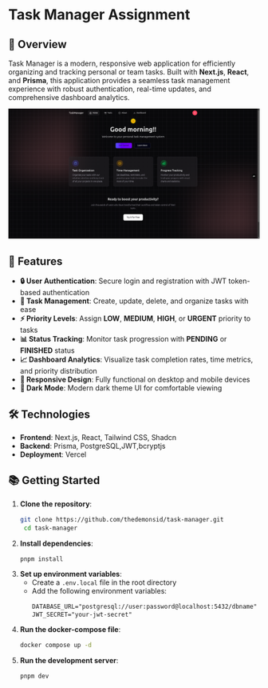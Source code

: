 # Task Manager Assignment

## 🌟 Overview
Task Manager is a modern, responsive web application for efficiently organizing and tracking personal or team tasks. Built with **Next.js**, **React**, and **Prisma**, this application provides a seamless task management experience with robust authentication, real-time updates, and comprehensive dashboard analytics.

![Task Manager](./public/task-manager.png)

## 🚀 Features
- **🔒 User Authentication**: Secure login and registration with JWT token-based authentication
- **📝 Task Management**: Create, update, delete, and organize tasks with ease
- **⚡ Priority Levels**: Assign **LOW**, **MEDIUM**, **HIGH**, or **URGENT** priority to tasks
- **📊 Status Tracking**: Monitor task progression with **PENDING** or **FINISHED** status
- **📈 Dashboard Analytics**: Visualize task completion rates, time metrics, and priority distribution
- **📱 Responsive Design**: Fully functional on desktop and mobile devices
- **🌙 Dark Mode**: Modern dark theme UI for comfortable viewing

## 🛠️ Technologies
- **Frontend**: Next.js, React, Tailwind CSS, Shadcn
- **Backend**: Prisma, PostgreSQL,JWT,bcryptjs
- **Deployment**: Vercel

## 📚 Getting Started
1. **Clone the repository**:
   ```bash
   git clone https://github.com/thedemonsid/task-manager.git
    cd task-manager
    ```
2. **Install dependencies**:
   ```bash
   pnpm install
   ```
3. **Set up environment variables**:
    - Create a `.env.local` file in the root directory
    - Add the following environment variables:
      ```env
      DATABASE_URL="postgresql://user:password@localhost:5432/dbname"
      JWT_SECRET="your-jwt-secret"
4. **Run the docker-compose file**:
    ```bash
    docker compose up -d
    ```
5. **Run the development server**:
   ```bash
   pnpm dev
   ```